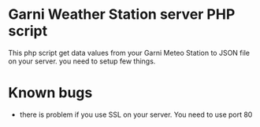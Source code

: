 # Garni Weather Station server PHP script
This php script get data values from your Garni Meteo Station to JSON file on your server. you need to setup few things.

# Known bugs
- there is problem if you use SSL on your server. You need to use port 80

